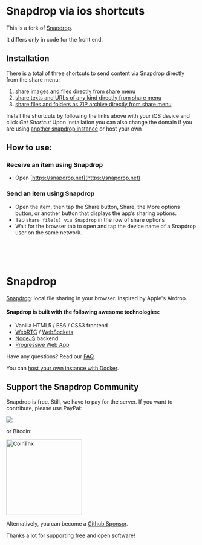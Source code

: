 # Snapdrop via ios shortcuts
This is a fork of [Snapdrop](https://github.com/RobinLinus/snapdrop).

It differs only in code for the front end.

## Installation
There is a total of three shortcuts to send content via Snapdrop directly from the share menu:

1. [share images and files directly from share menu](https://routinehub.co/shortcut/9618)
2. [share texts and URLs of any kind directly from share menu](https://routinehub.co/shortcut/13371)
3. [share files and folders as ZIP archive directly from share menu](https://routinehub.co/shortcut/13372)

Install the shortcuts by following the links above with your iOS device and click *Get Shortcut* 
Upon Installation you can also change the domain if you are using [another snapdrop instance](https://github.com/RobinLinus/snapdrop/blob/master/docs/faq.md#inofficial-instances) or host your own

## How to use:
### Receive an item using Snapdrop
- Open [https://snapdrop.net](https://snapdrop.net)

### Send an item using Snapdrop
- Open the item, then tap the Share button, Share, the More options button, or another button that displays the app’s sharing options.
- Tap `share file(s) via Snapdrop` in the row of share options
- Wait for the browser tab to open and tap the device name of a Snapdrop user on the same network.

<br><br><br>

# Snapdrop 

[Snapdrop](https://snapdrop.net): local file sharing in your browser. Inspired by Apple's Airdrop.


#### Snapdrop is built with the following awesome technologies:
* Vanilla HTML5 / ES6 / CSS3 frontend
* [WebRTC](http://webrtc.org/) / [WebSockets](http://www.websocket.org/)
* [NodeJS](https://nodejs.org/en/) backend
* [Progressive Web App](https://wikipedia.org/wiki/Progressive_Web_App)


Have any questions? Read our [FAQ](/docs/faq.md).

You can [host your own instance with Docker](/docs/local-dev.md).


## Support the Snapdrop Community
Snapdrop is free. Still, we have to pay for the server. If you want to contribute, please use PayPal:

[<img src="https://www.paypalobjects.com/en_US/i/btn/btn_donateCC_LG.gif">](https://www.paypal.com/cgi-bin/webscr?cmd=_s-xclick&hosted_button_id=FTP9DXUR7LA7Q&source=url)

or Bitcoin:

[<img src="https://coins.github.io/thx/logo-color-large-pill-320px.png" alt="CoinThx" width="200"/>](https://coins.github.io/thx/#1K9zQ8f4iTyhKyHWmiDKt21cYX2QSDckWB?label=Snapdrop&message=Thanks!%20Your%20contribution%20helps%20to%20keep%20Snapdrop%20free%20for%20everybody!) 

Alternatively, you can become a [Github Sponsor](https://github.com/sponsors/RobinLinus).

Thanks a lot for supporting free and open software!


 
